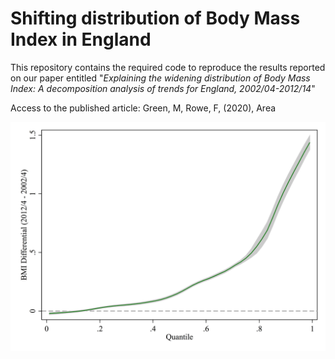 # Shifting distribution of Body Mass Index in England

This repository contains the required code to reproduce the results reported on our paper entitled "*Explaining the widening distribution of Body Mass Index: A decomposition analysis of trends for England, 2002/04-2012/14*"

Access to the published article: Green, M, Rowe, F, (2020), Area

![Differences across the BMI distribution, 2002/4 - 2012/4](figure/bmiDiff_qplot.png)
